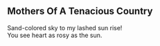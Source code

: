 Mothers Of A Tenacious Country
------------------------------
Sand-colored sky to my lashed sun rise!  
You see heart as rosy as the sun.  

